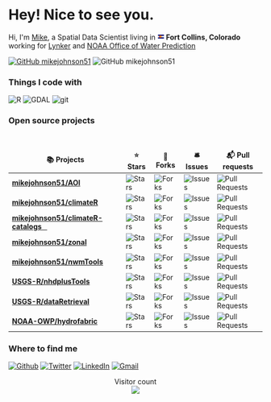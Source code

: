 <h1>Hey! Nice to see you.</h1>

Hi, I'm <a href="http://mikejohnson51.github.io">Mike</a>, a Spatial Data Scientist living in <img src="icons8-colorado-flag-48.png" width="13"/> <b>Fort Collins, Colorado</b> working for <a href="https://lynker-intel.com">Lynker</a> and <a href="https://water.noaa.gov">NOAA Office of Water Prediction</a> 

[![GitHub mikejohnson51](https://img.shields.io/github/followers/mikejohnson51?label=follow&style=social)](https://github.com/mikejohnson51) ![GitHub mikejohnson51](https://img.shields.io/github/stars/mikejohnson51?affiliations=OWNER%2CCOLLABORATOR%2CORGANIZATION_MEMBER&style=social)

<h3>Things I code with</h3>
<p>
  <img alt="R" src="https://img.shields.io/badge/-R-45b8d8?style=flat-square&logo=react&logoColor=white" />
  <img alt="GDAL" src="https://img.shields.io/badge/-GDAL-45b8d8?style=flat-square&logo=react&logoColor=white" />
  <img alt="git" src="https://img.shields.io/badge/-git-45b8d8?style=flat-square&logo=react&logoColor=white" />
</p>
<h3>Open source projects</h3>
<table>
  <thead align="center">
    <tr border: none;>
      <td><b>📚 Projects</b></td>
      <td><b>⭐ Stars</b></td>
      <td><b>🍴 Forks</b></td>
      <td><b>🛎 Issues</b></td>
      <td><b>📬 Pull requests</b></td>
    </tr>
  </thead>
  <tbody>
   <tr>
      <td><a href="https://github.com/mikejohnson51/AOI"><b>mikejohnson51/AOI</b></a></td>
      <td><img alt="Stars" src="https://img.shields.io/github/stars/mikejohnson51/AOI?style=flat-square&labelColor=343b41"/></td>
      <td><img alt="Forks" src="https://img.shields.io/github/forks/mikejohnson51/AOI?style=flat-square&labelColor=343b41"/></td>
      <td><img alt="Issues" src="https://img.shields.io/github/issues/mikejohnson51/AOI?style=flat-square&labelColor=343b41"/></td>
      <td><img alt="Pull Requests" src="https://img.shields.io/github/issues-pr/mikejohnson51/AOI?style=flat-square&labelColor=343b41"/></td>
    </tr>
    <tr>
      <td><a href="https://github.com/mikejohnson51/climateR"><b>mikejohnson51/climateR</b></a></td>
      <td><img alt="Stars" src="https://img.shields.io/github/stars/mikejohnson51/climateR?style=flat-square&labelColor=343b41"/></td>
      <td><img alt="Forks" src="https://img.shields.io/github/forks/mikejohnson51/climateR?style=flat-square&labelColor=343b41"/></td>
      <td><img alt="Issues" src="https://img.shields.io/github/issues/mikejohnson51/climateR?style=flat-square&labelColor=343b41"/></td>
      <td><img alt="Pull Requests" src="https://img.shields.io/github/issues-pr/mikejohnson51/climateR?style=flat-square&labelColor=343b41"/></td>
    </tr>
    <tr>
      <td><a href="https://github.com/mikejohnson51/climateR-catalogs"><b>mikejohnson51/climateR-catalogs &ensp;</b></a></td>
      <td><img alt="Stars" src="https://img.shields.io/github/stars/mikejohnson51/climateR-catalogs?style=flat-square&labelColor=343b41"/></td>
      <td><img alt="Forks" src="https://img.shields.io/github/forks/mikejohnson51/climateR-catalogs?style=flat-square&labelColor=343b41"/></td>
      <td><img alt="Issues" src="https://img.shields.io/github/issues/mikejohnson51/climateR-catalogs?style=flat-square&labelColor=343b41"/></td>
      <td><img alt="Pull Requests" src="https://img.shields.io/github/issues-pr/mikejohnson51/climateR-catalogs?style=flat-square&labelColor=343b41"/></td>
    </tr>
    <tr>
      <td><a href="https://github.com/mikejohnson51/zonal"><b>mikejohnson51/zonal</b></a></td>
      <td><img alt="Stars" src="https://img.shields.io/github/stars/mikejohnson51/zonal?style=flat-square&labelColor=343b41"/></td>
      <td><img alt="Forks" src="https://img.shields.io/github/forks/mikejohnson51/zonal?style=flat-square&labelColor=343b41"/></td>
      <td><img alt="Issues" src="https://img.shields.io/github/issues/mikejohnson51/zonal?style=flat-square&labelColor=343b41"/></td>
      <td><img alt="Pull Requests" src="https://img.shields.io/github/issues-pr/mikejohnson51/zonal?style=flat-square&labelColor=343b41"/></td>
    </tr>
    <br>
    <tr>
      <td><a href="https://github.com/mikejohnson51/nwmTools"><b>mikejohnson51/nwmTools</b></a></td>
      <td><img alt="Stars" src="https://img.shields.io/github/stars/mikejohnson51/nwmTools?style=flat-square&labelColor=343b41"/></td>
      <td><img alt="Forks" src="https://img.shields.io/github/forks/mikejohnson51/nwmTools?style=flat-square&labelColor=343b41"/></td>
      <td><img alt="Issues" src="https://img.shields.io/github/issues/mikejohnson51/nwmTools?style=flat-square&labelColor=343b41"/></td>
      <td><img alt="Pull Requests" src="https://img.shields.io/github/issues-pr/mikejohnson51/nwmTools?style=flat-square&labelColor=343b41"/></td>
    </tr>
    <tr>
      <td><a href="https://github.com/USGS-R/nhdplusTools"><b>USGS-R/nhdplusTools</b></a></td>
      <td><img alt="Stars" src="https://img.shields.io/github/stars/USGS-R/nhdplusTools?style=flat-square&labelColor=343b41"/></td>
      <td><img alt="Forks" src="https://img.shields.io/github/forks/USGS-R/nhdplusTools?style=flat-square&labelColor=343b41"/></td>
      <td><img alt="Issues" src="https://img.shields.io/github/issues/USGS-R/nhdplusTools?style=flat-square&labelColor=343b41"/></td>
      <td><img alt="Pull Requests" src="https://img.shields.io/github/issues-pr/USGS-R/nhdplusTools?style=flat-square&labelColor=343b41"/></td>
    </tr>
    <tr>
      <td><a href="https://github.com/USGS-R/dataRetrieval"><b>USGS-R/dataRetrieval</b></a></td>
      <td><img alt="Stars" src="https://img.shields.io/github/stars/USGS-R/dataRetrieval?style=flat-square&labelColor=343b41"/></td>
      <td><img alt="Forks" src="https://img.shields.io/github/forks/USGS-R/dataRetrieval?style=flat-square&labelColor=343b41"/></td>
      <td><img alt="Issues" src="https://img.shields.io/github/issues/USGS-R/dataRetrieval?style=flat-square&labelColor=343b41"/></td>
      <td><img alt="Pull Requests" src="https://img.shields.io/github/issues-pr/USGS-R/dataRetrieval?style=flat-square&labelColor=343b41"/></td>
    </tr>
      <td><a href="https://github.com/NOAA-OWP/hydrofabric"><b>NOAA-OWP/hydrofabric</b></a></td>
      <td><img alt="Stars" src="https://img.shields.io/github/stars/NOAA-OWP/hydrofabric?style=flat-square&labelColor=343b41"/></td>
      <td><img alt="Forks" src="https://img.shields.io/github/forks/NOAA-OWP/hydrofabric?style=flat-square&labelColor=343b41"/></td>
      <td><img alt="Issues" src="https://img.shields.io/github/issues/NOAA-OWP/hydrofabric?style=flat-square&labelColor=343b41"/></td>
      <td><img alt="Pull Requests" src="https://img.shields.io/github/issues-pr/NOAA-OWP/hydrofabric?style=flat-square&labelColor=343b41"/></td>
    </tr>
  </tbody>
</table>

<h3>Where to find me</h3>
<p><a href="https://github.com/mikejohnson51" target="_blank"><img alt="Github" src="https://img.shields.io/badge/GitHub-%2312100E.svg?&style=for-the-badge&logo=Github&logoColor=white" /></a> <a href="https://twitter.com/__mike_johnson" target="_blank"><img alt="Twitter" src="https://img.shields.io/badge/twitter-%231DA1F2.svg?&style=for-the-badge&logo=twitter&logoColor=white" /></a> <a href="https://www.linkedin.com/in/mike-johnson-phd-926b34145/" target="_blank"><img alt="LinkedIn" src="https://img.shields.io/badge/linkedin-%230077B5.svg?&style=for-the-badge&logo=linkedin&logoColor=white" /></a>
<a href="mailto:jjohsnon@lynker.com"><img alt="Gmail" src="https://img.shields.io/badge/Gmail-D14836?style=for-the-badge&logo=gmail&logoColor=white" /></a> &nbsp;
</p>

<p align="center"> 
  Visitor count<br>
  <img src="https://profile-counter.glitch.me/mikejohnson51/count.svg" />
</p>

